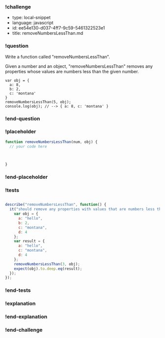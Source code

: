 ### !challenge

* type: local-snippet
* language: javascript
* id: ee54e130-d037-4ff7-9c59-5461322523e1
* title: removeNumbersLessThan.md

### !question

Write a function called "removeNumbersLessThan".

Given a number and an object, "removeNumbersLessThan" removes any properties whose values are numbers less than the given number.

```
var obj = {
  a: 8,
  b: 2,
  c: 'montana'
}
removeNumbersLessThan(5, obj);
console.log(obj); // --> { a: 8, c: 'montana' }
```

### !end-question

### !placeholder

```js
function removeNumbersLessThan(num, obj) {
  // your code here
   

   
}
```

### !end-placeholder

### !tests

```js

describe("removeNumbersLessThan", function() {
  it("should remove any properties with values that are numbers less than num", function() {
    var obj = {
      a: "hello",
      b: 2,
      c: "montana",
      d: 4
    };
    var result = {
      a: "hello",
      c: "montana",
      d: 4
    };
    removeNumbersLessThan(3, obj);
    expect(obj).to.deep.eq(result);
  });
});


```

### !end-tests

### !explanation

### !end-explanation

### !end-challenge
